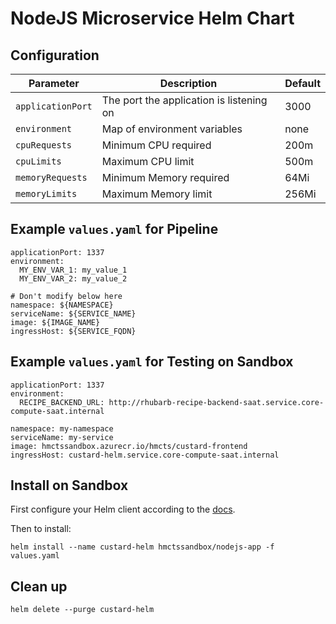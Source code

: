 # NodeJS Microservice Helm Chart

## Configuration
| Parameter          | Description                             | Default     |
|--------------------|-----------------------------------------|-------------|
|`applicationPort`   |The port the application is listening on |3000         |
|`environment`       |Map of environment variables             |none         |
|`cpuRequests`       |Minimum CPU required                     |200m         |
|`cpuLimits`         |Maximum CPU limit                        |500m         |
|`memoryRequests`    |Minimum Memory required                  |64Mi         |
|`memoryLimits`      |Maximum Memory limit                     |256Mi        | 

## Example `values.yaml` for Pipeline
```
applicationPort: 1337
environment:
  MY_ENV_VAR_1: my_value_1
  MY_ENV_VAR_2: my_value_2

# Don't modify below here
namespace: ${NAMESPACE}
serviceName: ${SERVICE_NAME}
image: ${IMAGE_NAME}
ingressHost: ${SERVICE_FQDN}
```

## Example `values.yaml` for Testing on Sandbox
```
applicationPort: 1337
environment:
  RECIPE_BACKEND_URL: http://rhubarb-recipe-backend-saat.service.core-compute-saat.internal

namespace: my-namespace
serviceName: my-service
image: hmctssandbox.azurecr.io/hmcts/custard-frontend
ingressHost: custard-helm.service.core-compute-saat.internal
```

## Install on Sandbox
First configure your Helm client according to the [docs](https://docs.microsoft.com/en-us/azure/container-registry/container-registry-helm-repos#add-a-repository-to-helm-client).

Then to install:
```
helm install --name custard-helm hmctssandbox/nodejs-app -f values.yaml
```

## Clean up
```
helm delete --purge custard-helm
```
